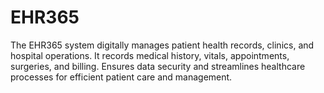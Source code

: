 # EHR365
The EHR365 system digitally manages patient health records, clinics, and hospital operations. It records medical history, vitals, appointments, surgeries, and billing. Ensures data security and streamlines healthcare processes for efficient patient care and management.
